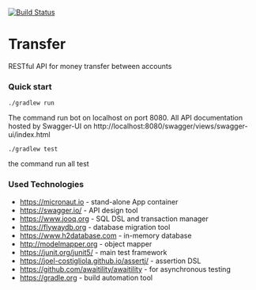[![Build Status](https://travis-ci.org/massita99/transfer.svg?branch=master)](https://travis-ci.org/massita99/transfer)
# Transfer
RESTful API for money transfer between accounts

### Quick start

`./gradlew run`

The command run bot on localhost on port 8080.
All API documentation hosted by Swagger-UI on http://localhost:8080/swagger/views/swagger-ui/index.html

`./gradlew test`

the command run all test

### Used Technologies
* https://micronaut.io - stand-alone App container
* https://swagger.io/ - API design tool
* https://www.jooq.org - SQL DSL and transaction manager
* https://flywaydb.org - database migration tool
* https://www.h2database.com - in-memory database
* http://modelmapper.org - object mapper
* https://junit.org/junit5/ - main test framework
* https://joel-costigliola.github.io/assertj/ - assertion DSL
* https://github.com/awaitility/awaitility - for asynchronous testing
* https://gradle.org - build automation tool